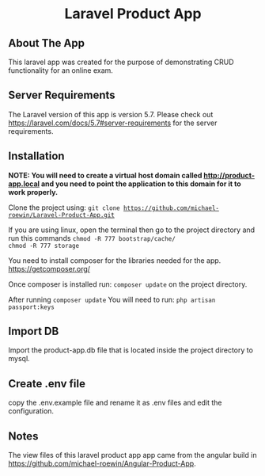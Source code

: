 
<h1  align="center">Laravel Product App</h1>

## About The App
This laravel app was created for the purpose of demonstrating CRUD functionality for an online exam.

## Server Requirements

The Laravel version of this app is version 5.7. Please check out https://laravel.com/docs/5.7#server-requirements
for the server requirements.

## Installation

<b>NOTE: You will need to create a virtual host domain called http://product-app.local and you need to point the application to this domain for it to work properly.</b>

Clone the project using:
<code>git clone https://github.com/michael-roewin/Laravel-Product-App.git</code>

If you are using linux, open the terminal then go to the project directory and run this commands
<code>chmod -R 777 bootstrap/cache/ 
chmod -R 777 storage
</code>

You need to install composer for the libraries needed for the app.
https://getcomposer.org/

Once composer is installed run: <code>composer update</code> on the project directory.

After running <code>composer update</code>
You will need to run: <code>php artisan passport:keys</code>

  ## Import DB
Import the product-app.db file that is located inside the project directory to mysql.

## Create  .env file
copy the .env.example file and rename it as .env files and edit the configuration.

## Notes
The view files of this laravel product app app came from the angular build in https://github.com/michael-roewin/Angular-Product-App.